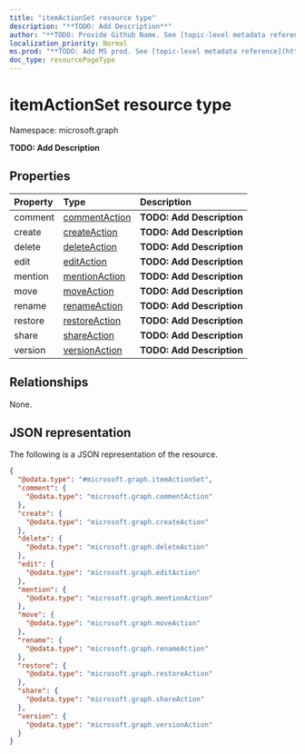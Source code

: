 ```yaml
---
title: "itemActionSet resource type"
description: "**TODO: Add Description**"
author: "**TODO: Provide Github Name. See [topic-level metadata reference](https://msgo.azurewebsites.net/add/document/guidelines/metadata.html#topic-level-metadata)**"
localization_priority: Normal
ms.prod: "**TODO: Add MS prod. See [topic-level metadata reference](https://msgo.azurewebsites.net/add/document/guidelines/metadata.html#topic-level-metadata)**"
doc_type: resourcePageType
---
```


# itemActionSet resource type

Namespace: microsoft.graph



**TODO: Add Description**

## Properties
|Property|Type|Description|
|:---|:---|:---|
|comment|[commentAction](../resources/commentaction.md)|**TODO: Add Description**|
|create|[createAction](../resources/createaction.md)|**TODO: Add Description**|
|delete|[deleteAction](../resources/deleteaction.md)|**TODO: Add Description**|
|edit|[editAction](../resources/editaction.md)|**TODO: Add Description**|
|mention|[mentionAction](../resources/mentionaction.md)|**TODO: Add Description**|
|move|[moveAction](../resources/moveaction.md)|**TODO: Add Description**|
|rename|[renameAction](../resources/renameaction.md)|**TODO: Add Description**|
|restore|[restoreAction](../resources/restoreaction.md)|**TODO: Add Description**|
|share|[shareAction](../resources/shareaction.md)|**TODO: Add Description**|
|version|[versionAction](../resources/versionaction.md)|**TODO: Add Description**|

## Relationships
None.

## JSON representation
The following is a JSON representation of the resource.
<!-- {
  "blockType": "resource",
  "@odata.type": "microsoft.graph.itemActionSet"
}
-->
``` json
{
  "@odata.type": "#microsoft.graph.itemActionSet",
  "comment": {
    "@odata.type": "microsoft.graph.commentAction"
  },
  "create": {
    "@odata.type": "microsoft.graph.createAction"
  },
  "delete": {
    "@odata.type": "microsoft.graph.deleteAction"
  },
  "edit": {
    "@odata.type": "microsoft.graph.editAction"
  },
  "mention": {
    "@odata.type": "microsoft.graph.mentionAction"
  },
  "move": {
    "@odata.type": "microsoft.graph.moveAction"
  },
  "rename": {
    "@odata.type": "microsoft.graph.renameAction"
  },
  "restore": {
    "@odata.type": "microsoft.graph.restoreAction"
  },
  "share": {
    "@odata.type": "microsoft.graph.shareAction"
  },
  "version": {
    "@odata.type": "microsoft.graph.versionAction"
  }
}
```

